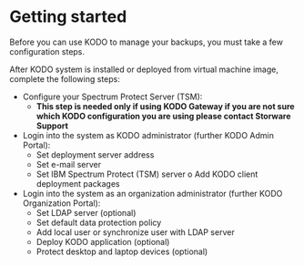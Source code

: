 # Getting started

Before you can use KODO to manage your backups, you must take a few configuration steps.

After KODO system is installed or deployed from virtual machine image, complete the following steps:

* Configure your Spectrum Protect Server \(TSM\):
  * **This step is needed only if using KODO Gateway if you are not sure which KODO configuration you are using please contact Storware Support**
* Login into the system as KODO administrator \(further KODO Admin Portal\):
  * Set deployment server address
  * Set e-mail server
  * Set IBM Spectrum Protect \(TSM\) server o Add KODO client deployment packages
* Login into the system as an organization administrator \(further KODO Organization Portal\):
  * Set LDAP server \(optional\)
  * Set default data protection policy
  * Add local user or synchronize user with LDAP server 
  * Deploy KODO application \(optional\)
  * Protect desktop and laptop devices \(optional\)

